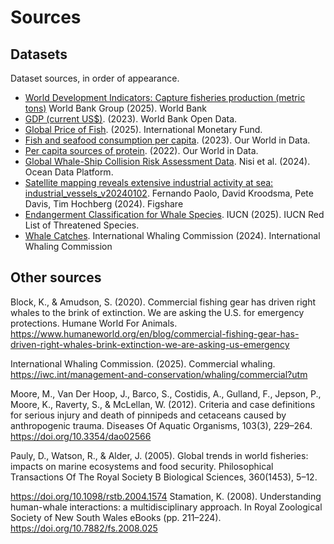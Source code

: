 # Sources

## Datasets
Dataset sources, in order of appearance.


- [World Development Indicators: Capture fisheries production (metric tons)](https://databank.worldbank.org/source/world-development-indicators) World Bank Group (2025). World Bank
- [GDP (current US$)](https://data.worldbank.org/indicator/NY.GDP.MKTP.CD). (2023). World Bank Open Data.  
- [Global Price of Fish](https://fred.stlouisfed.org/series/PSALMUSDM). (2025). International Monetary Fund.  
- [Fish and seafood consumption per capita](https://ourworldindata.org/grapher/fish-and-seafood-consumption-per-capita). (2023). Our World in Data.  
- [Per capita sources of protein](https://ourworldindata.org/grapher/per-capita-sources-of-protein). (2022). Our World in Data.  
- [Global Whale-Ship Collision Risk Assessment Data](https://app.hubocean.earth/catalog/collection/nisi-globalwhaleship). Nisi et al. (2024). Ocean Data Platform.
- [Satellite mapping reveals extensive industrial activity at sea: industrial_vessels_v20240102](https://figshare.com/articles/journal_contribution/Satellite_mapping_reveals_extensive_industrial_activity_at_sea_-_analysis_data/24309475?file=43882980).  Fernando Paolo, David Kroodsma, Pete Davis, Tim Hochberg (2024). Figshare 
- [Endangerment Classification for Whale Species](https://www.iucnredlist.org/search?query=whale&searchType=species). IUCN (2025). IUCN Red List of Threatened Species.
- [Whale Catches](https://iwc.int/management-and-conservation/whaling/total-catches). International Whaling Commission (2024). International Whaling Commission


## Other sources

Block, K., & Amudson, S. (2020). Commercial fishing gear has driven right whales to the brink of extinction. We are asking the U.S. for emergency protections. Humane World For Animals. https://www.humaneworld.org/en/blog/commercial-fishing-gear-has-driven-right-whales-brink-extinction-we-are-asking-us-emergency

International Whaling Commission. (2025). Commercial whaling. https://iwc.int/management-and-conservation/whaling/commercial?utm

Moore, M., Van Der Hoop, J., Barco, S., Costidis, A., Gulland, F., Jepson, P., Moore, K., Raverty, S., & McLellan, W. (2012). Criteria and case definitions for serious injury and death of pinnipeds and cetaceans caused by anthropogenic trauma. Diseases Of Aquatic Organisms, 103(3), 229–264. https://doi.org/10.3354/dao02566 

Pauly, D., Watson, R., & Alder, J. (2005). Global trends in world fisheries: impacts on marine ecosystems and food security. Philosophical Transactions Of The Royal Society B Biological Sciences, 360(1453), 5–12. 

https://doi.org/10.1098/rstb.2004.1574 Stamation, K. (2008). Understanding human-whale interactions: a multidisciplinary approach. In Royal Zoological Society of New South Wales eBooks (pp. 211–224). https://doi.org/10.7882/fs.2008.025

